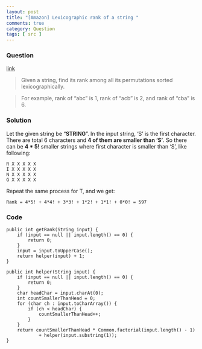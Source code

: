 ```yaml
---
layout: post
title: "[Amazon] Lexicographic rank of a string "
comments: true
category: Question
tags: [ src ]
---
```


### Question

[link](http://www.geeksforgeeks.org/lexicographic-rank-of-a-string/)

> Given a string, find its rank among all its permutations sorted lexicographically. 

> For example, rank of “abc” is 1, rank of “acb” is 2, and rank of “cba” is 6.

### Solution

Let the given string be “__STRING__”. In the input string, ‘S’ is the first character. There are total 6 characters and __4 of them are smaller than ‘S’__. So there can be __4 * 5!__ smaller strings where first character is smaller than ‘S’, like following: 

    R X X X X X
    I X X X X X
    N X X X X X
    G X X X X X

Repeat the same process for T, and we get: 

    Rank = 4*5! + 4*4! + 3*3! + 1*2! + 1*1! + 0*0! = 597

### Code 

	public int getRank(String input) {
		if (input == null || input.length() == 0) {
			return 0;
		}
		input = input.toUpperCase();
		return helper(input) + 1;
	}

	public int helper(String input) {
		if (input == null || input.length() == 0) {
			return 0;
		}
		char headChar = input.charAt(0);
		int countSmallerThanHead = 0;
		for (char ch : input.toCharArray()) {
			if (ch < headChar) {
				countSmallerThanHead++;
			}
		}
		return countSmallerThanHead * Common.factorial(input.length() - 1)
				+ helper(input.substring(1));
	}
